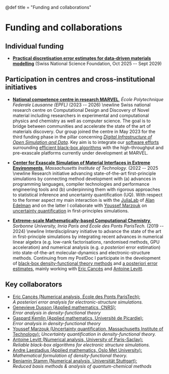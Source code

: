 @def title = "Funding and collaborations"

# Funding and collaborations

## Individual funding
- [**Practical discretisation error estimates for data-driven materials modelling**](https://snfdataportal.iterativ.ch/grants/grant/10002757) (Swiss National Science Foundation, Oct 2025 -- Sept 2029)

<!-- TODO Add info about my funding that I got -->
<!-- TODO add logos for each of these funding opportunities -->

## Participation in centres and cross-institutional initiatives
- [**National competence centre in research MARVEL**](https://nccr-marvel.ch), *École Polytechnique Federale Lausanne (EPFL)* (2023 -- 2026) \newline
  Swiss national research centre on Computational Design and Discovery of Novel material
  including researchers in experimental and computational physics and chemistry
  as well as computer science. The goal is to bridge between communities
  and accelerate the state of the art of materials discovery.
  Our group joined the centre in May 2023 for the third funding phase
  in the pillar concerning
  [*Digital Infrastructure of Open Simulation and Data*](https://nccr-marvel.ch/people/projects/open-digital-infrastructure).
  Key aim is to integrate our [software efforts](/software/) surrounding
  [efficient black-box algorithms](/research/self_adapting_simulations/)
  with the high-throughput and pre-exascale platforms
  currently under development at MARVEL.

- [**Center for Exascale Simulation of Material Interfaces in Extreme Environments**](https://cesmix.mit.edu), *Massachusetts Institute of Technology.* (2022 -- 2025 \newline
  Research initiative advancing state-of-the-art first-principle simulations
  by connecting method development with (a) advances in programming languages,
  compiler technologies and performance engineering tools
  and (b) underpinning them with rigorous approaches to statistical inference
  and uncertainty quantification (UQ).
  With respect to the former aspect my main interaction is
  with the [JuliaLab](https://julia.mit.edu) of
  [Alan Edelman](https://math.mit.edu/~edelman)
  and on the latter I collaborate with
  [Youssef Marzouk](https://uqgroup.mit.edu)
  on [uncertainty quantification](/research/error_estimation/)
  in first-principles simulations.

- [**Extreme-scale Mathematically-based Computational Chemistry**](https://erc-emc2.eu/), *Sorbonne University, Inria Paris and École des Ponts ParisTech.* (2019 -- 2024) \newline
  Interdisciplinary initiative to advance the state of the art in first-principle
  simulations by integrating recent advances in numerical linear algebra
  (e.g. low-rank factorisations, randomised methods, GPU acceleration)
  and numerical analysis (e.g. *a posteriori* error estimation) into state-of-the-art
  molecular-dynamics and electronic-structure methods.
  Continuing from my PostDoc I participate in the development of
  [black-box density-functional theory methods](/research/self_adapting_simulations/) and
  [a posteriori error estimates](/research/error_estimation),
  mainly working with [Eric Cancès](http://cermics.enpc.fr/~cances/) and
  [Antoine Levitt](http://antoine.levitt.fr/).

## Key collaborators
- [Eric Cancès (Numerical analysis, École des Ponts ParisTech):](http://cermics.enpc.fr/~cances/)  
    *A posteriori error analysis for electronic-structure simulations.*
- [Genevieve Dusson (Applied mathematics, CNRS):](http://gdusson.perso.math.cnrs.fr/)  
  *Error analysis in density-functional theory*
- [Gaspard Kemlin (Applied mathematics, Université de Picardie):](https://gaspardkemlin.frama.io/)  
  *Error analysis in density-functional theory*
- [Youssef Marzouk (Uncertainty quantification, Massachusetts Institute of Technology):](https://uqgroup.mit.edu)
    *Uncertainty quantification in density-functional theory.*
- [Antoine Levitt (Numerical analysis, University of Paris-Saclay):](http://antoine.levitt.fr/)  
    *Reliable black-box algorithms for electronic structure simulations.*
- [Andre Laestadius (Applied mathematics, Oslo Met University):](https://uni.oslomet.no/regal/andre-laestadius/)  
    *Mathematical formulation of density-functional theory.*
- [Benjamin Stamm (Numerical analysis, Universität Stuttgart):](https://www.ians.uni-stuttgart.de/institute/team/Stamm/)  
    *Reduced basis methods & analysis of quantum-chemical methods*

<!--
- [Mi-Song Dupuy (Numerical analysis, Sorbonne University):](https://msdupuy.github.io/)  
    *Anderson acceleration methods for self-consistent field problems.*
- [Alan Edelman (Computer science, Massachusetts Institute of Technology):](https://math.mit.edu/~edelman)
    *Modern software development techniques for electronic-structure simulations
    / data-driven molecular dynamics.*
- [Agnieszka Miedlar (Numerical analysis, University of Kansas):](https://mathematics.ku.edu/people/agnieszka-miedlar)  
    *Acceleration methods for non-linear eigenvalue problems.*
- [Uwe Naumann (Computer science, RWTH Aachen University):](https://www.stce.rwth-aachen.de/people/uwe-naumann)  
    *Algorithmic differentiation in DFTK / density-functional theory simulations.*
- [Wouter Ryssens (Nuclear physics, Free University of Brussels):](https://wryssens.com)  
    *Numerical methods for nuclear density-functional theory.*
- [Erik Tellgren (Theoretical chemistry, University of Oslo):](https://www.mn.uio.no/kjemi/english/people/aca/eriktel/index.html)  
    *Numerical techniques to discover global minima in SCF methods.*
- [Matteo Rizzi(Correlated quantum systems, Universität Köln):](https://www.rizzi-matteo.com/)  
    *Reduced basis methods for correlated quantum spin systems.*
- [Stefan Wessel (Correlated quantum systems, RWTH Aachen University):](https://www.solidtheory.rwth-aachen.de/go/id/fpbi)  
    *Reduced basis methods for correlated quantum spin systems.*
-->
